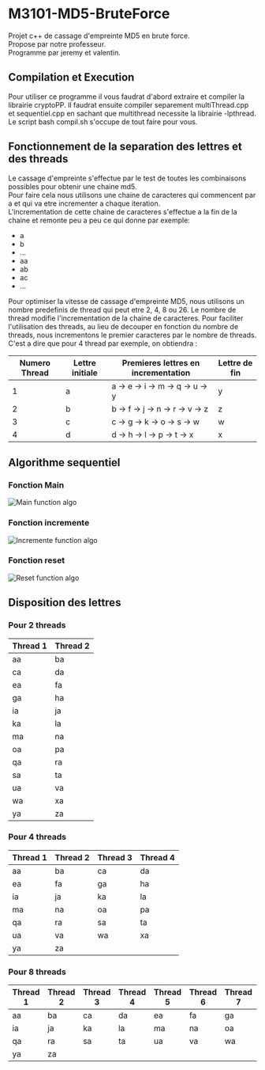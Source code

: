 # M3101-MD5-BruteForce
Projet c++ de cassage d'empreinte MD5 en brute force.  
Propose par notre professeur.  
Programme par jeremy et valentin.

## Compilation et Execution
Pour utiliser ce programme il vous faudrat d'abord extraire et compiler la librairie cryptoPP. 
Il faudrat ensuite compiler separement multiThread.cpp et sequentiel.cpp en sachant que multithread necessite la librairie -lpthread.  
Le script bash compil.sh s'occupe de tout faire pour vous.

## Fonctionnement de la separation des lettres et des threads
Le cassage d'empreinte s'effectue par le test de toutes les combinaisons possibles pour obtenir une chaine md5.  
Pour faire cela nous utilisons une chaine de caracteres qui commencent par a et qui va etre incrementer a chaque iteration.  
L'incrementation de cette chaine de caracteres s'effectue a la fin de la chaine et remonte peu a peu ce qui donne par exemple:

- a
- b
- ...
- aa
- ab
- ac
- ...  

Pour optimiser la vitesse de cassage d'empreinte MD5, nous utilisons un nombre predefinis de thread qui peut etre 2, 4, 8 ou 26. Le nombre de thread modifie l'incrementation de la chaine de caracteres. Pour faciliter l'utilisation des threads, au lieu de decouper en fonction du nombre de threads, nous incrementons le premier caracteres par le nombre de threads. C'est a dire que pour 4 thread par exemple, on obtiendra :

|Numero Thread |Lettre initiale |Premieres lettres en incrementation|Lettre de fin|
|---|---|---|---|
|1|a|a -> e -> i -> m -> q -> u -> y|y|
|2|b|b -> f -> j -> n -> r -> v -> z|z|
|3|c|c -> g -> k -> o -> s -> w|w|
|4|d|d -> h -> l -> p -> t -> x|x|

## Algorithme sequentiel
### Fonction Main
![](https://raw.githubusercontent.com/Jeremy-JRM/M3101-MD5-BruteForce/master/algo/AlgoSequentielMain.png "Main function algo")

### Fonction incremente
![](https://raw.githubusercontent.com/Jeremy-JRM/M3101-MD5-BruteForce/master/algo/AlgoSequentielIncremente.png "Incremente function algo")

### Fonction reset
![](https://raw.githubusercontent.com/Jeremy-JRM/M3101-MD5-BruteForce/master/algo/AlgoSequentielReset.png "Reset function algo")


## Disposition des lettres
### Pour 2 threads
|Thread 1|Thread 2|
|---|---|
|aa|ba|
|ca|da|
|ea|fa|
|ga|ha|
|ia|ja|
|ka|la|
|ma|na|
|oa|pa|
|qa|ra|
|sa|ta|
|ua|va|
|wa|xa|
|ya|za|

### Pour 4 threads
|Thread 1|Thread 2|Thread 3|Thread 4|
|---|---|---|---|
|aa|ba|ca|da|
|ea|fa|ga|ha|
|ia|ja|ka|la|
|ma|na|oa|pa|
|qa|ra|sa|ta|
|ua|va|wa|xa|
|ya|za|

### Pour 8 threads
|Thread 1|Thread 2|Thread 3|Thread 4|Thread 5|Thread 6|Thread 7|Thread 8|
|---|---|---|---|---|---|---|---|
|aa|ba|ca|da|ea|fa|ga|ha|
|ia|ja|ka|la|ma|na|oa|pa|
|qa|ra|sa|ta|ua|va|wa|xa|
|ya|za|